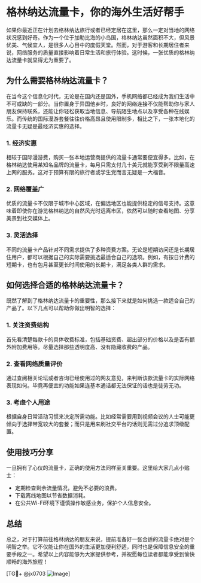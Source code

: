 # 格林纳达流量卡，你的海外生活好帮手

如果你最近正在计划去格林纳达旅行或者已经定居在这里，那么一定对当地的网络状况感到好奇。作为一个位于加勒比海的小岛国，格林纳达虽然面积不大，但风景优美、气候宜人，是很多人心目中的度假天堂。然而，对于游客和长期居住者来说，网络服务的质量直接影响着日常生活和旅行体验。这时候，一张优质的格林纳达流量卡就显得尤为重要了。

## 为什么需要格林纳达流量卡？

在当今这个信息化时代，无论是在国内还是国外，手机网络都已经成为我们生活中不可或缺的一部分。当你置身于异国他乡时，良好的网络连接不仅能帮助你与家人朋友保持联系，还能让你轻松获取当地信息、导航陌生地点以及享受各种在线娱乐。而传统的国际漫游套餐往往价格高昂且使用限制多，相比之下，一张本地化的流量卡无疑是最经济实惠的选择。

### 1. 经济实惠
相较于国际漫游费，购买一张本地运营商提供的流量卡通常要便宜得多。比如，在格林纳达使用某知名品牌的流量卡，每月只需支付几十美元就能享受到不限量高速上网的服务。这对于预算有限的旅行者或学生党而言无疑是一大福音。

### 2. 网络覆盖广
优质的流量卡不仅限于城市中心区域，在偏远地区也能提供稳定的信号支持。这意味着即使你在游览格林纳达的自然风光时远离市区，依然可以随时查看地图、分享美景到社交媒体上。

### 3. 灵活选择
不同的流量卡产品针对不同需求提供了多种资费方案。无论是短期访问还是长期居住用户，都可以根据自己的实际需要挑选最适合自己的选项。例如，有按日计费的短期卡，也有包月甚至更长时间使用的长期卡，满足各类人群的需求。

## 如何选择合适的格林纳达流量卡？

既然了解到了格林纳达流量卡的重要性，那么接下来就是如何挑选一款适合自己的产品了。以下几点可以帮助你做出明智的选择：

### 1. 关注资费结构
首先看清楚每款卡的具体收费标准，包括基础资费、超出部分的价格以及是否有额外附加费用等。尽量选择那些透明度高、没有隐藏收费的产品。

### 2. 查看网络质量评价
通过查阅相关论坛或者咨询已经使用过的网友意见，来判断该款流量卡的实际网络表现如何。毕竟再便宜的功能如果连基本通话都无法保证的话也是徒劳无功。

### 3. 考虑个人用途
根据自身日常活动习惯来决定所需功能。比如经常需要用到视频会议的人士可能更倾向于选择带宽较大的套餐；而只是用来刷社交平台的话则无需过分追求顶级配置。

## 使用技巧分享

一旦拥有了心仪的流量卡，正确的使用方法同样至关重要。这里给大家几点小贴士：
- 定期检查剩余流量情况，避免不必要的浪费。
- 下载离线地图以节省数据消耗。
- 在公共Wi-Fi环境下谨慎操作敏感业务，保护个人信息安全。

## 总结

总之，对于打算前往格林纳达的朋友来说，提前准备好一张合适的流量卡绝对是个明智之举。它不仅能让你在国外的生活更加便利舒适，同时也是保障信息安全的重要手段之一。希望以上内容能够为大家提供参考，并祝愿每位读者都能享受到愉快顺畅的海外旅程！

[TG💪+ @jx0703 ![Image](https://github.com/user-attachments/assets/dbca1d08-cadb-493c-b0ec-ad6f7a83f270)]